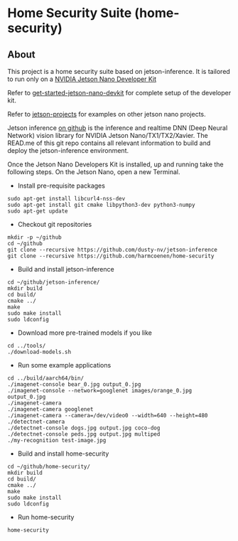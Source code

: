 # Home Security Suite (home-security)

## About
This project is a home security suite based on jetson-inference. It is tailored to run only on a [NVIDIA Jetson Nano Developer Kit](https://developer.nvidia.com/embedded/jetson-nano-developer-kit)

Refer to [get-started-jetson-nano-devkit](https://developer.nvidia.com/embedded/learn/get-started-jetson-nano-devkit) for complete setup of the developer kit.

Refer to [jetson-projects](https://developer.nvidia.com/embedded/community/jetson-projects) for examples on other jetson nano projects.

Jetson inference [on github](https://github.com/dusty-nv/jetson-inference) is the inference and realtime DNN (Deep Neural Network) vision library for NVIDIA Jetson Nano/TX1/TX2/Xavier. The READ.me of this git repo contains all relevant information to build and deploy the jetson-inference environment.

Once the Jetson Nano Developers Kit is installed, up and running take the following steps.
On the Jetson Nano, open a new Terminal.

* Install pre-requisite packages
```
sudo apt-get install libcurl4-nss-dev
sudo apt-get install git cmake libpython3-dev python3-numpy
sudo apt-get update
```

* Checkout git repositories
```
mkdir -p ~/github
cd ~/github
git clone --recursive https://github.com/dusty-nv/jetson-inference
git clone --recursive https://github.com/harmcoenen/home-security
```

* Build and install jetson-inference
```
cd ~/github/jetson-inference/
mkdir build
cd build/
cmake ../
make
sudo make install
sudo ldconfig
```

* Download more pre-trained models if you like
```
cd ../tools/
./download-models.sh 
```

* Run some example applications
```
cd ../build/aarch64/bin/
./imagenet-console bear_0.jpg output_0.jpg
./imagenet-console --network=googlenet images/orange_0.jpg output_0.jpg
./imagenet-camera
./imagenet-camera googlenet
./imagenet-camera --camera=/dev/video0 --width=640 --height=480
./detectnet-camera
./detectnet-console dogs.jpg output.jpg coco-dog
./detectnet-console peds.jpg output.jpg multiped
./my-recognition test-image.jpg
```

* Build and install home-security
```
cd ~/github/home-security/
mkdir build
cd build/
cmake ../
make
sudo make install
sudo ldconfig
```

* Run home-security
```
home-security
```
